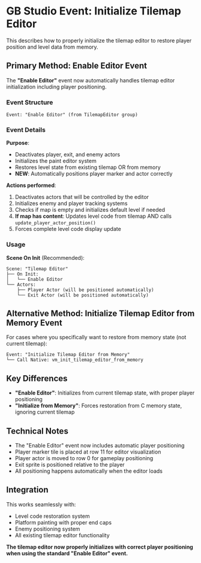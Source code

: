 # GB Studio Event: Initialize Tilemap Editor

This describes how to properly initialize the tilemap editor to restore player position and level data from memory.

## Primary Method: Enable Editor Event

The **"Enable Editor"** event now automatically handles tilemap editor initialization including player positioning.

### Event Structure

```
Event: "Enable Editor" (from TilemapEditor group)
```

### Event Details

**Purpose**: 
- Deactivates player, exit, and enemy actors
- Initializes the paint editor system
- Restores level state from existing tilemap OR from memory
- **NEW**: Automatically positions player marker and actor correctly

**Actions performed**:
1. Deactivates actors that will be controlled by the editor
2. Initializes enemy and player tracking systems
3. Checks if map is empty and initializes default level if needed
4. **If map has content**: Updates level code from tilemap AND calls `update_player_actor_position()`
5. Forces complete level code display update

### Usage

**Scene On Init** (Recommended):
```
Scene: "Tilemap Editor"
├── On Init:
│   └── Enable Editor
└── Actors:
    ├── Player Actor (will be positioned automatically)
    └── Exit Actor (will be positioned automatically)
```

## Alternative Method: Initialize Tilemap Editor from Memory Event

For cases where you specifically want to restore from memory state (not current tilemap):

```
Event: "Initialize Tilemap Editor from Memory"
└── Call Native: vm_init_tilemap_editor_from_memory
```

## Key Differences

- **"Enable Editor"**: Initializes from current tilemap state, with proper player positioning
- **"Initialize from Memory"**: Forces restoration from C memory state, ignoring current tilemap

## Technical Notes

- The "Enable Editor" event now includes automatic player positioning
- Player marker tile is placed at row 11 for editor visualization
- Player actor is moved to row 0 for gameplay positioning  
- Exit sprite is positioned relative to the player
- All positioning happens automatically when the editor loads

## Integration

This works seamlessly with:
- Level code restoration system
- Platform painting with proper end caps
- Enemy positioning system
- All existing tilemap editor functionality

**The tilemap editor now properly initializes with correct player positioning when using the standard "Enable Editor" event.**
